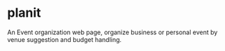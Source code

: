 # planit
An Event organization web page, organize business or personal event by venue suggestion and budget handling.
